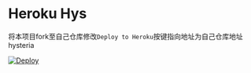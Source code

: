 # Heroku Hys

将本项目fork至自己仓库修改`Deploy to Heroku`按键指向地址为自己仓库地址hysteria

[![Deploy](https://www.herokucdn.com/deploy/button.png)](https://dashboard.heroku.com/new?template=https://github.com/Donnach/HrkHys)
